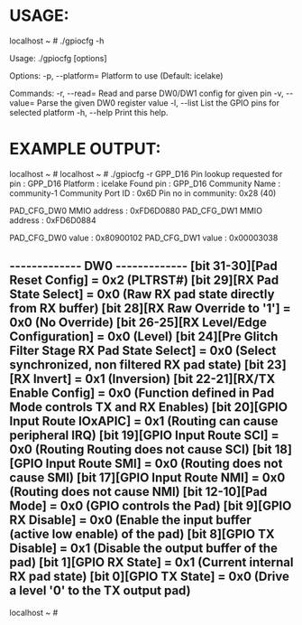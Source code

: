 USAGE:
=====

localhost ~ # ./gpiocfg -h        

Usage: ./gpiocfg [options] <command>

Options:
  -p, --platform=<name>    Platform to use (Default: icelake)

Commands:
  -r, --read=<gpio pin>    Read and parse DW0/DW1 config for given pin
  -v, --value=<DW0 value>  Parse the given DW0 register value
  -l, --list               List the GPIO pins for selected platform
  -h, --help               Print this help.


EXAMPLE OUTPUT:
==============

localhost ~ # 
localhost ~ # ./gpiocfg -r GPP_D16
Pin lookup requested for pin  : GPP_D16
Platform : icelake
Found pin          : GPP_D16
Community Name     : community-1
Community Port ID  : 0x6D
Pin no in community: 0x28 (40)

PAD_CFG_DW0 MMIO address : 0xFD6D0880
PAD_CFG_DW1 MMIO address : 0xFD6D0884

PAD_CFG_DW0 value : 0x80900102
PAD_CFG_DW1 value : 0x00003038

------------- DW0 -------------
[bit 31-30][Pad Reset Config]             = 0x2 (PLTRST#)
[bit    29][RX Pad State Select]          = 0x0 (Raw RX pad state directly from RX buffer)
[bit    28][RX Raw Override to '1']       = 0x0 (No Override)
[bit 26-25][RX Level/Edge Configuration]  = 0x0 (Level)
[bit    24][Pre Glitch Filter Stage RX Pad State Select] = 0x0 (Select synchronized, non filtered RX pad state)
[bit    23][RX Invert]                    = 0x1 (Inversion)
[bit 22-21][RX/TX Enable Config]          = 0x0 (Function defined in Pad Mode controls TX and RX Enables)
[bit    20][GPIO Input Route IOxAPIC]     = 0x1 (Routing can cause peripheral IRQ)
[bit    19][GPIO Input Route SCI]         = 0x0 (Routing Routing does not cause SCI)
[bit    18][GPIO Input Route SMI]         = 0x0 (Routing does not cause SMI)
[bit    17][GPIO Input Route NMI]         = 0x0 (Routing does not cause NMI)
[bit 12-10][Pad Mode]                     = 0x0 (GPIO controls the Pad)
[bit     9][GPIO RX Disable]              = 0x0 (Enable the input buffer (active low enable) of the pad)
[bit     8][GPIO TX Disable]              = 0x1 (Disable the output buffer of the pad)
[bit     1][GPIO RX State]                = 0x1 (Current internal RX pad state)
[bit     0][GPIO TX State]                = 0x0 (Drive a level '0' to the TX output pad)
-------------------------------
localhost ~ # 
